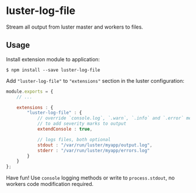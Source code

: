 # luster-log-file

Stream all output from luster master and workers to files.

## Usage

Install extension module to application:

```console
$ npm install --save luster-log-file
```

Add `"luster-log-file"` to `"extensions"` section in the luster configuration:

```javascript
module.exports = {
    // ...

    extensions : {
        "luster-log-file" : {
            // override `console.log`, `.warn`, `.info` and `.error` methods
            // to add severity marks to output
            extendConsole : true,

            // logs files, both optional
            stdout : "/var/run/luster/myapp/output.log",
            stderr : "/var/run/luster/myapp/errors.log"
        }
    }
};
```

Have fun! Use `console` logging methods or write to `process.stdout`, no workers code modification required.
